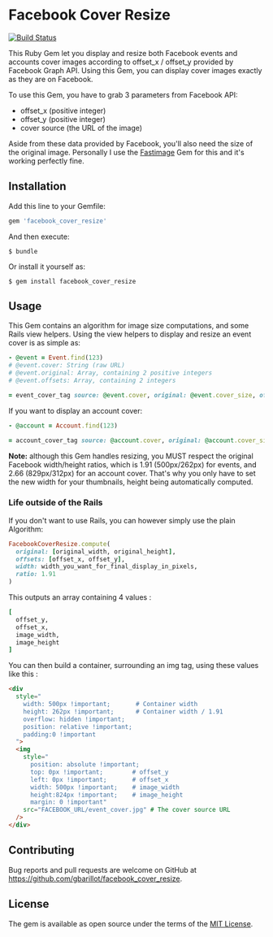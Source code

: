# Facebook Cover Resize

[![Build Status](https://travis-ci.org/gbarillot/facebook_cover_resize.png)](https://travis-ci.org/gbarillot/facebook_cover_resize)

This Ruby Gem let you display and resize both Facebook events and accounts cover images according to offset_x / offset_y provided by Facebook Graph API. Using this Gem, you can display cover images exactly as they are on Facebook.

To use this Gem, you have to grab 3 parameters from Facebook API:

* offset_x (positive integer)
* offset_y (positive integer)
* cover source (the URL of the image)

Aside from these data provided by Facebook, you'll also need the size of the original image.
Personally I use the [Fastimage](https://github.com/sdsykes/fastimage) Gem for this
and it's working perfectly fine.

## Installation

Add this line to your Gemfile:

```ruby
gem 'facebook_cover_resize'
```

And then execute:

    $ bundle

Or install it yourself as:

    $ gem install facebook_cover_resize

## Usage

This Gem contains an algorithm for image size computations, and some Rails view helpers. Using the view helpers
to display and resize an event cover is as simple as:

```ruby
- @event = Event.find(123)
# @event.cover: String (raw URL)
# @event.original: Array, containing 2 positive integers
# @event.offsets: Array, containing 2 integers

= event_cover_tag source: @event.cover, original: @event.cover_size, offsets: @event.offsets, width: 500
```

If you want to display an account cover:

```ruby
- @account = Account.find(123)

= account_cover_tag source: @account.cover, original: @account.cover_size, offsets: @account.offsets, width: 500
```

**Note:** although this Gem handles resizing, you MUST respect the original Facebook width/height ratios,
which is 1.91 (500px/262px) for events, and 2.66 (829px/312px) for an account cover. That's why you only have to set the new width for your thumbnails, height being automatically computed.

### Life outside of the Rails

If you don't want to use Rails, you can however simply use the plain Algorithm:

```ruby
FacebookCoverResize.compute(
  original: [original_width, original_height],
  offsets: [offset_x, offset_y],
  width: width_you_want_for_final_display_in_pixels,
  ratio: 1.91
)
```
This outputs an array containing 4 values :

```ruby
[
  offset_y,
  offset_x,
  image_width,
  image_height
]
```
You can then build a container, surrounding an img tag, using these values like this :

```html
<div
  style="
    width: 500px !important;       # Container width
    height: 262px !important;      # Container width / 1.91
    overflow: hidden !important;   
    position: relative !important;
    padding:0 !important
  ">
  <img
    style="
      position: absolute !important;
      top: 0px !important;        # offset_y
      left: 0px !important;       # offset_x
      width: 500px !important;    # image_width
      height:824px !important;    # image_height
      margin: 0 !important"
    src="FACEBOOK_URL/event_cover.jpg" # The cover source URL
  />
</div>
```

## Contributing

Bug reports and pull requests are welcome on GitHub at https://github.com/gbarillot/facebook_cover_resize.


## License

The gem is available as open source under the terms of the [MIT License](http://opensource.org/licenses/MIT).
